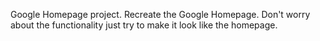 Google Homepage project. Recreate the Google Homepage. Don't worry about the functionality just try to make it look like the homepage.
